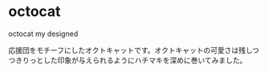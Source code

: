 # octocat
octocat my designed

応援団をモチーフにしたオクトキャットです。オクトキャットの可愛さは残しつつきりっとした印象が与えられるようにハチマキを深めに巻いてみました。
